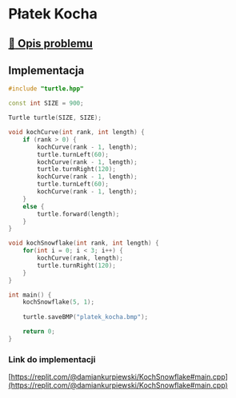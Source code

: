 # Płatek Kocha

## [:link: Opis problemu](../../../../algorithms/fractals/koch-snowflake.md)

## Implementacja 

```cpp linenums="1"
#include "turtle.hpp"

const int SIZE = 900;

Turtle turtle(SIZE, SIZE);

void kochCurve(int rank, int length) {
    if (rank > 0) {
        kochCurve(rank - 1, length);
        turtle.turnLeft(60);
        kochCurve(rank - 1, length);
        turtle.turnRight(120);
        kochCurve(rank - 1, length);
        turtle.turnLeft(60);
        kochCurve(rank - 1, length);
    }
    else {
        turtle.forward(length);
    }
}

void kochSnowflake(int rank, int length) {
    for(int i = 0; i < 3; i++) {
        kochCurve(rank, length);
        turtle.turnRight(120);
    }
}

int main() {
    kochSnowflake(5, 1);
    
    turtle.saveBMP("platek_kocha.bmp");

    return 0;
} 
```

### Link do implementacji

[https://replit.com/@damiankurpiewski/KochSnowflake#main.cpp](https://replit.com/@damiankurpiewski/KochSnowflake#main.cpp)
